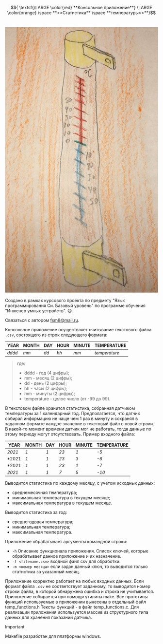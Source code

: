 $${ \textsf{\LARGE \color{red} **Консольное приложение**} \LARGE \color{orange} \space **<<Статистика** \space **температуры>>**}$$
#

![Screenshot.](/photo_termometer.jpg)

Создано в рамках курсового проекта по предмету "Язык программирования Си. Базовый уровень" по программе обучения "Инженер умных устройств". :smiley:

Связаться с автором <fsm8@mail.ru>.

Консольное приложение осуществляет считывание текстового файла `.csv`, состоящего из строк следующего формата:

YEAR | MONTH | DAY | HOUR | MINUTE | TEMPERATURE
--- | --- | --- | --- | --- | --- 
*dddd* | *mm* | *dd* | *hh* | *mm* | *temperature*

> где:
> - dddd - год (4 цифры);
> - mm - месяц (2 цифры);
> - dd - день (2 цифры);
> - hh - часы (2 цифры);
> - mm - минуты (2 цифры);
> - temperature - целое число (от -99 до 99).


В текстовом файле хранится статистика, собранная датчиком температуры за 1 календарный год. Предполагается, что датчик собирал информацию не чаще чем 1 раз в минуту и сохранял в заданном формате каждое значение в текстовый файл с новой строки. В какой-то момент времени датчик мог не работать, тогда данные по этому периоду могут отсутствовать. 
Пример входного файла:

YEAR | MONTH | DAY | HOUR | MINUTE | TEMPERATURE
--- | --- | --- | --- | --- | --- 
*2021* | *1* | *1* | *23* | *1* | *-5*
*2021 | *1* | *1* | *23* | *3* | *-6*
*2021 | *1* | *1* | *23* | *1* | *-7*
*2021* | *1* | *1* | *7* | *5* | *-10*

Выводится статистика по каждому месяцу, с учетом исходных данных:
- среднемесячная температура;
- минимальная температура в текущем месяце;
- максимальная температура в текущем месяце.

Выводится статистика за год:
- среднегодовая температура;
- минимальная температура;
- максимальная температура.

Приложение обрабатывает аргументы командной строки: 
- `-h` Описание функционала приложения. Список ключей, которые обрабатывает данное приложение и их назначение.
- `-f <filename.csv>` входной файл csv для обработки.
- `-m <номер месяца>` если задан данный ключ, то выводится только статистика за указанный месяц.

Приложение корректно работает на любых входных данных. Если формат файла `.csv`  не соответствует заданному, то выводится номер строки файла, в которой обнаружена ошибка и строка не учитывается.
Приложение собирается при помощи утилиты make.
Все прототипы функций используемые в приложении вынесены в отдельный файл temp_functions.h
Тексты функций - в файл temp_functions.c.
Для реализации приложения используется массив из структурного типа данных для хранения показаний датчика.

> [!IMPORTANT]
> Makefile разработан для платформы windows.

